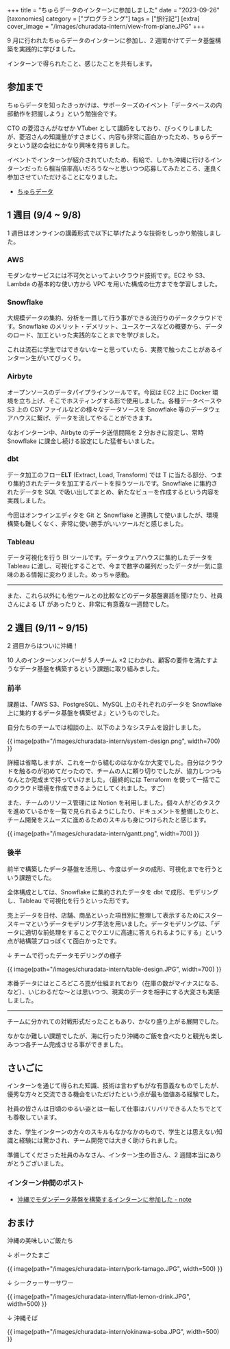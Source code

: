 +++
title = "ちゅらデータのインターンに参加しました"
date = "2023-09-26"
[taxonomies]
category = ["プログラミング"]
tags = ["旅行記"]
[extra]
cover_image = "/images/churadata-intern/view-from-plane.JPG"
+++

9 月に行われたちゅらデータのインターンに参加し、2 週間かけてデータ基盤構築を実践的に学びました。

インターンで得られたこと、感じたことを共有します。

<!-- more -->

## 参加まで

ちゅらデータを知ったきっかけは、サポーターズのイベント「データベースの内部動作を把握しよう」という勉強会です。

CTO の菱沼さんがなぜか VTuber として講師をしており、びっくりしましたが、菱沼さんの知識量がすさまじく、内容も非常に面白かったため、ちゅらデータという謎の会社にかなり興味を持ちました。

イベントでインターンが紹介されていたため、有給で、しかも沖縄に行けるインターンだったら相当倍率高いだろうな〜と思いつつ応募してみたところ、運良く参加させていただけることになりました。

- [ちゅらデータ](https://churadata.okinawa/)

## 1 週目 (9/4 ~ 9/8)

1 週目はオンラインの講義形式で以下に挙げたような技術をしっかり勉強しました。

### AWS

モダンなサービスには不可欠といってよいクラウド技術です。EC2 や S3、Lambda の基本的な使い方から VPC を用いた構成の仕方までを学習しました。

### Snowflake

大規模データの集約、分析を一貫して行う事ができる流行りのデータクラウドです。Snowflake のメリット・デメリット、ユースケースなどの概要から、データのロード、加工といった実践的なことまでを学びました。

これは流石に学生ではできないなーと思っていたら、実務で触ったことがあるインターン生がいてびっくり。

### Airbyte

オープンソースのデータパイプラインツールです。今回は EC2 上に Docker 環境を立ち上げ、そこでホスティングする形で使用しました。各種データベースや S3 上の CSV ファイルなどの様々なデータソースを Snowflake 等のデータウェアハウスに繋げ、データを流してやることができます。

なおインターン中、Airbyte のデータ送信間隔を 2 分おきに設定し、常時 Snowflake に課金し続ける設定にした猛者もいました。

### dbt

データ加工のフロー**ELT** (Extract, Load, Transform) では T に当たる部分、つまり集約されたデータを加工するパートを担うツールです。Snowflake に集約されたデータを SQL で吸い出してまとめ、新たなビューを作成するという内容を実践しました。

今回はオンラインエディタを Git と Snowflake と連携して使いましたが、環境構築も難しくなく、非常に使い勝手がいいツールだと感じました。

### Tableau

データ可視化を行う BI ツールです。データウェアハウスに集約したデータを Tableau に渡し、可視化することで、今まで数字の羅列だったデータが一気に意味のある情報に変わりました。めっちゃ感動。

---

また、これら以外にも他ツールとの比較などのデータ基盤裏話を聞けたり、社員さんによる LT があったりと、非常に有意義な一週間でした。

## 2 週目 (9/11 ~ 9/15)

2 週目からはついに沖縄！

10 人のインターンメンバーが 5 人チーム ×2 にわかれ、顧客の要件を満たすようなデータ基盤を構築するという課題に取り組みました。

### 前半

課題は、「AWS S3、PostgreSQL、MySQL 上のそれぞれのデータを Snowflake 上に集約するデータ基盤を構築せよ」というものでした。

自分たちのチームでは相談の上、以下のようなシステムを設計しました。

{{ image(path="/images/churadata-intern/system-design.png", width=700) }}

詳細は省略しますが、これを一から組むのはなかなか大変でした。自分はクラウドを触るのが初めてだったので、チームの人に頼り切りでしたが、協力しつつもなんとか完成まで持っていけました。（最終的には Terraform を使って一括でこのクラウド環境を作成できるようにしてくれました。すご）

また、チームのリソース管理には Notion を利用しました。個々人がどのタスクを進めているかを一覧で見られるようにしたり、ドキュメントを整備したりと、チーム開発をスムーズに進めるためのスキルも身につけられたと感じます。

{{ image(path="/images/churadata-intern/gantt.png", width=700) }}

### 後半

前半で構築したデータ基盤を活用し、今度はデータの成形、可視化までを行うという課題でした。

全体構成としては、Snowflake に集約されたデータを dbt で成形、モデリングし、Tableau で可視化を行うといった形です。

売上データを日付、店舗、商品といった項目別に整理して表示するためにスタースキーマというデータモデリング手法を用いました。データモデリングは、「データに適切な前処理をすることでクエリに高速に答えられるようにする」という点が結構競プロっぽくて面白かったです。

↓ チームで行ったデータモデリングの様子

{{ image(path="/images/churadata-intern/table-design.JPG", width=700) }}

本番データにはところどころ罠が仕組まれており（在庫の数がマイナスになる、など）、いじわるだな〜とは思いつつ、現実のデータを相手にする大変さも実感しました。

---

チームに分かれての対戦形式だったこともあり、かなり盛り上がる展開でした。

なかなか難しい課題でしたが、海に行ったり沖縄のご飯を食べたりと観光も楽しみつつ各チーム完成させる事ができました。

## さいごに

インターンを通じて得られた知識、技術は言わずもがな有意義なものでしたが、優秀な方々と交流できる機会をいただけたという点が最も価値ある経験でした。

社員の皆さんは日頃のゆるい姿とは一転して仕事はバリバリできる人たちでとても尊敬しています。

また、学生インターンの方々のスキルもなかなかのもので、学生とは思えない知識と経験には驚かされ、チーム開発では大きく助けられました。

準備してくださった社員のみなさん、インターン生の皆さん、2 週間本当にありがとうございました。

### インターン仲間のポスト

- [沖縄でモダンデータ基盤を構築するインターンに参加した - note](https://note.com/author_11/n/n72595e8f521b?sub_rt=share_sb)

## おまけ

沖縄の美味しいご飯たち

↓ ポークたまご

{{ image(path="/images/churadata-intern/pork-tamago.JPG", width=500) }}

↓ シークヮーサーサワー

{{ image(path="/images/churadata-intern/flat-lemon-drink.JPG", width=500) }}

↓ 沖縄そば

{{ image(path="/images/churadata-intern/okinawa-soba.JPG", width=500) }}
